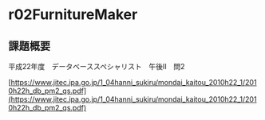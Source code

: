 # r02FurnitureMaker

## 課題概要

平成22年度　データベーススペシャリスト　午後Ⅱ　問2

[https://www.jitec.ipa.go.jp/1_04hanni_sukiru/mondai_kaitou_2010h22_1/2010h22h_db_pm2_qs.pdf](https://www.jitec.ipa.go.jp/1_04hanni_sukiru/mondai_kaitou_2010h22_1/2010h22h_db_pm2_qs.pdf)
